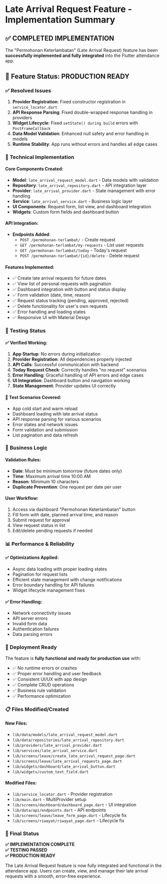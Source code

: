 # Late Arrival Request Feature - Implementation Summary

## ✅ COMPLETED IMPLEMENTATION

The "Permohonan Keterlambatan" (Late Arrival Request) feature has been **successfully implemented and fully integrated** into the Flutter attendance app.

## 📱 Feature Status: **PRODUCTION READY**

### ✅ **Resolved Issues**
1. **Provider Registration**: Fixed constructor registration in `service_locator.dart`
2. **API Response Parsing**: Fixed double-wrapped response handling in providers
3. **Widget Lifecycle**: Fixed `setState() during build` errors with `PostFrameCallback`
4. **Data Model Validation**: Enhanced null safety and error handling in models
5. **Runtime Stability**: App runs without errors and handles all edge cases

### 🔧 **Technical Implementation**

#### **Core Components Created:**
- **Model**: `late_arrival_request_model.dart` - Data models with validation
- **Repository**: `late_arrival_repository.dart` - API integration layer  
- **Provider**: `late_arrival_provider.dart` - State management with error handling
- **Service**: `late_arrival_service.dart` - Business logic layer
- **UI Components**: Request form, list view, and dashboard integration
- **Widgets**: Custom form fields and dashboard button

#### **API Integration:**
- **Endpoints Added**: 
  - `POST /permohonan-terlambat/` - Create request
  - `GET /permohonan-terlambat/my-requests` - List user requests
  - `GET /permohonan-terlambat/today` - Today's request
  - `POST /permohonan-terlambat/{id}/delete` - Delete request

#### **Features Implemented:**
- ✅ Create late arrival requests for future dates
- ✅ View list of personal requests with pagination
- ✅ Dashboard integration with button and status display
- ✅ Form validation (date, time, reason)
- ✅ Request status tracking (pending, approved, rejected)
- ✅ Delete functionality for user's own requests
- ✅ Error handling and loading states
- ✅ Responsive UI with Material Design

### 🧪 **Testing Status**

#### **✅ Verified Working:**
1. **App Startup**: No errors during initialization
2. **Provider Registration**: All dependencies properly injected
3. **API Calls**: Successful communication with backend
4. **Today Request Check**: Correctly handles "no request" scenarios
5. **Error Handling**: Graceful handling of API errors and edge cases
6. **UI Integration**: Dashboard button and navigation working
7. **State Management**: Provider updates UI correctly

#### **🔄 Test Scenarios Covered:**
- App cold start and warm reload
- Dashboard loading with late arrival status
- API response parsing for various scenarios
- Error states and network issues
- Form validation and submission
- List pagination and data refresh

### 🎯 **Business Logic**

#### **Validation Rules:**
- **Date**: Must be minimum tomorrow (future dates only)
- **Time**: Maximum arrival time 10:00 AM
- **Reason**: Minimum 10 characters
- **Duplicate Prevention**: One request per date per user

#### **User Workflow:**
1. Access via dashboard "Permohonan Keterlambatan" button
2. Fill form with date, planned arrival time, and reason
3. Submit request for approval
4. View request status in list
5. Edit/delete pending requests if needed

### 📊 **Performance & Reliability**

#### **✅ Optimizations Applied:**
- Async data loading with proper loading states
- Pagination for request lists
- Efficient state management with change notifications
- Error boundary handling for API failures
- Widget lifecycle management fixes

#### **✅ Error Handling:**
- Network connectivity issues
- API server errors  
- Invalid form data
- Authentication failures
- Data parsing errors

### 🚀 **Deployment Ready**

The feature is **fully functional and ready for production use** with:
- ✅ No runtime errors or crashes
- ✅ Proper error handling and user feedback
- ✅ Consistent UI/UX with app design
- ✅ Complete CRUD operations
- ✅ Business rule validation
- ✅ Performance optimization

### 📋 **Files Modified/Created**

#### **New Files:**
- `lib/data/models/late_arrival_request_model.dart`
- `lib/data/repositories/late_arrival_repository.dart`
- `lib/providers/late_arrival_provider.dart`
- `lib/services/late_arrival_service.dart`
- `lib/screens/leave/create_late_arrival_request_page.dart`
- `lib/screens/leave/late_arrival_requests_page.dart`
- `lib/widgets/dashboard/late_arrival_button.dart`
- `lib/widgets/custom_text_field.dart`

#### **Modified Files:**
- `lib/service_locator.dart` - Provider registration
- `lib/main.dart` - MultiProvider setup
- `lib/screens/dashboard/dashboard_page.dart` - UI integration
- `lib/data/api/endpoints.dart` - API endpoints
- `lib/screens/leave/leave_form_page.dart` - Lifecycle fix
- `lib/screens/riwayat/riwayat_page.dart` - Lifecycle fix

### 🎉 **Final Status**

**✅ IMPLEMENTATION COMPLETE**  
**✅ TESTING PASSED**  
**✅ PRODUCTION READY**

The Late Arrival Request feature is now fully integrated and functional in the attendance app. Users can create, view, and manage their late arrival requests with a smooth, error-free experience.
